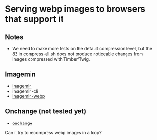 # Serving webp images to browsers that support it

## Notes

- We need to make more tests on the default compression level, but the 82 in compress-all.sh does not produce noticeable changes from images compressed with Timber/Twig.

## Imagemin

- [imagemin](https://www.npmjs.com/package/imagemin)
- [imagemin-cli](https://www.npmjs.com/package/imagemin-cli)
- [imagemin-webp](https://github.com/imagemin/imagemin-webp)

## Onchange (not tested yet)

- [onchange](https://www.npmjs.com/package/onchange)

Can it try to recompress webp images in a loop?